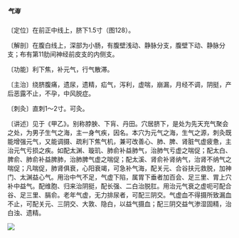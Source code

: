 ##### 气海

〔定位〕在前正中线上，脐下1.5寸（图128）。

〔解剖〕在腹白线上，深部为小肠，有腹壁浅动、静脉分支，腹壁下动、静脉分支；布有第11肋间神经前皮支的内侧支。

〔功能〕利下焦，补元气，行气散滞。

〔主治〕绕脐腹痛，遗尿，遗精，疝气，泻利，虚喘，崩漏，月经不调，阴挺，产后恶露不止，不孕，中风脱症。

〔刺灸〕直刺1〜2寸。可灸。

〔讲述〕见于《甲乙》。别称脖胦、下肓、丹田。穴居脐下，是处为先天充气聚会之处，为男子生气之海，主一身气疾，因名。本穴为元气之海，生气之源，刺灸既能增强元气，又能调摄、疏利下焦气机，兼可改善心、肺、脾、肾脏气虚疲惫，主治元气亏损之疾。如配太渊、璇玑、肺俞补益肺气，治肺气亏虚之喘促；配太白、脾俞、肺俞补益脾肺，治肺脾气虚之喘促；配太溪、肾俞补肾纳气，治肾不纳气之喘促；凡喘促，肺肾俱衰，心阳衰竭，可急补气海，配关元、合谷扶元救脱，加神门、太渊益心气。用治中气不足，气虚下陷，属胃下垂者加百会、足三里、胃上穴补中益气。配维胞、归来治阴挺，配长强、二白治脱肛。用治元气衰之虚呃可配合谷、足三里、膈俞。老年气虚，无力排尿者，可配三阴交。气虚血不得摄所致漏血不止，可配关元、三阴交、大敦、隐白，以益气摄血；配三阴交益气渗湿固精，治白浊、遗精。

![](./img/图128.jpg)
